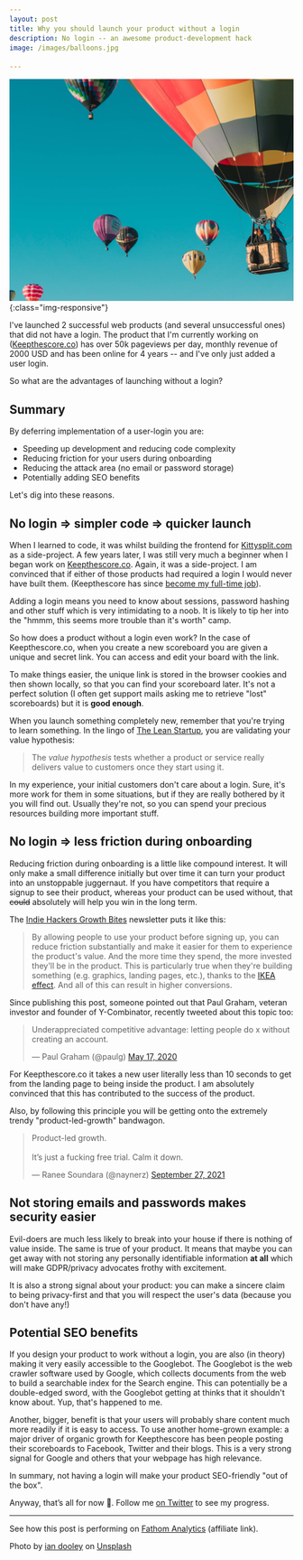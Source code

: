 ```yaml
---
layout: post
title: Why you should launch your product without a login
description: No login -- an awesome product-development hack
image: /images/balloons.jpg

---
```


!['Balloons'](/images/balloons.jpg){:class="img-responsive"}

I've launched 2 successful web products (and several unsuccessful ones) that did not have a login. The product that 
I'm currently working on ([Keepthescore.co](https://keepthescore.co)) has over 50k pageviews per day, monthly revenue of 2000 USD and has been online 
for 4 years -- and I've only just added a user login.

So what are the advantages of launching without a login? 



## Summary

By deferring implementation of a user-login you are:
 
* Speeding up development and reducing code complexity
* Reducing friction for your users during onboarding
* Reducing the attack area (no email or password storage)
* Potentially adding SEO benefits

Let's dig into these reasons.

## No login => simpler code => quicker launch
When I learned to code, it was whilst building the frontend for [Kittysplit.com](https://kittysplit.com/) as a side-project. A few years later, 
I was still very much a beginner when I began work on [Keepthescore.co](https://keepthescore.co). Again, it was a side-project. I am convinced that if either of those products had
required a login I would never have built them. (Keepthescore has since [become my full-time job](/blog/becoming-an-indie-hacker/)).

Adding a login means you need to know about sessions, password hashing and other stuff which is very 
intimidating to a noob.  It is likely to tip her into the "hmmm, this seems more trouble than it's worth" camp.

So how does a product without a login even work? In the case of Keepthescore.co, when you create a new scoreboard you are 
given a unique and secret link. You can access and edit your board with the link. 

To make things easier, the unique link
is stored in the browser cookies and then shown locally, so that you can find your scoreboard later. It's not a perfect solution (I often get support mails
asking me to retrieve "lost" scoreboards) but it is **good enough**.

When you launch something completely new, remember that you're trying to learn something. In the lingo of [The Lean Startup](http://theleanstartup.com), you are validating your value hypothesis:

> The _value hypothesis_ tests whether a product or service really delivers value to customers once they start using it.

In my experience, your initial customers don't care about a login. Sure, it's more work for them in some situations, but if they are really bothered by it you will find out. Usually they're not, so you can spend your precious resources building more important stuff.

## No login => less friction during onboarding 

Reducing friction during onboarding is a little like compound interest. It will only make a small difference initially 
but over time it can turn your product into an unstoppable juggernaut. If you have competitors that require a signup to see their product, whereas your product 
can be used without, that ~~could~~ absolutely will help you win in the long term.

The [Indie Hackers Growth Bites](https://www.indiehackers.com/growth-bites) newsletter puts it like this:

> By allowing people to use your product before signing up, you can reduce friction substantially and make it easier for them to experience the product's value. And the more time they spend, the more invested they'll be in the product. This is particularly true when they're building something (e.g. graphics, landing pages, etc.), thanks to the [IKEA effect](https://en.wikipedia.org/wiki/IKEA_effect). And all of this can result in higher conversions.

Since publishing this post, someone pointed out that Paul Graham, veteran investor and founder of Y-Combinator, recently tweeted about this topic too:

<blockquote class="twitter-tweet"><p lang="en" dir="ltr">Underappreciated competitive advantage: letting people do x without creating an account.</p>&mdash; Paul Graham (@paulg) <a href="https://twitter.com/paulg/status/1261976515408990208?ref_src=twsrc%5Etfw">May 17, 2020</a></blockquote> <script async src="https://platform.twitter.com/widgets.js" charset="utf-8"></script>

For Keepthescore.co it takes a new user literally less than 10 seconds to get from the landing page to being inside the product. I am absolutely convinced that this has contributed to the success of the product.

Also, by following this principle you will be getting onto the extremely trendy "product-led-growth" bandwagon.

<blockquote class="twitter-tweet"><p lang="en" dir="ltr">Product-led growth.<br><br>It’s just a fucking free trial. Calm it down.</p>&mdash; Ranee Soundara (@naynerz) <a href="https://twitter.com/naynerz/status/1442619002744934402?ref_src=twsrc%5Etfw">September 27, 2021</a></blockquote> <script async src="https://platform.twitter.com/widgets.js" charset="utf-8"></script>

## Not storing emails and passwords makes security easier

Evil-doers are much less likely to break into your house if there is nothing of value inside. The same is true of your product. It means that maybe you can get away with not storing any personally identifiable information **at all** which will make GDPR/privacy advocates frothy with excitement. 

It is also a strong signal about your product: you can make a sincere claim to being privacy-first and that you will respect the user's data (because you don't have any!)


## Potential SEO benefits

If you design your product to work without a login, you are also (in theory) making it very easily accessible to the Googlebot. The Googlebot is the web crawler software used by Google, which collects documents from the web to build a searchable index for the Search engine. This can potentially be a double-edged sword, with the Googlebot getting at thinks that it shouldn't know about. Yup, that's happened to me.

Another, bigger, benefit is that your users will probably share content much more readily if it is easy to access. To use another home-grown example: a major driver of organic growth for Keepthescore has been people posting their scoreboards to Facebook, Twitter and their blogs. This is a very strong signal for Google and others that your webpage has high relevance.

In summary, not having a login will make your product SEO-friendly "out of the box".


Anyway, that’s all for now 👋. Follow me [on Twitter](https://twitter.com/wrede) to see my progress.

---

See how this post is performing on [Fathom Analytics](https://app.usefathom.com/share/folzoonq/casparwre.de) (affiliate link). 

Photo by <a href="https://unsplash.com/@sadswim?utm_source=unsplash&utm_medium=referral&utm_content=creditCopyText">ian dooley</a> on <a href="https://unsplash.com/s/photos/launch?utm_source=unsplash&utm_medium=referral&utm_content=creditCopyText">Unsplash</a>
  